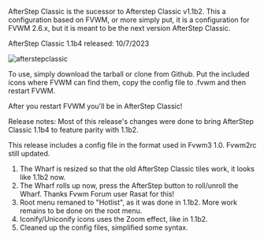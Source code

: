 AfterStep Classic is the sucessor to Afterstep Classic v1.1b2. This a configuration based on FVWM, or more simply put, it is a configuration for FVWM 2.6.x, but it is meant to be the next version AfterStep Classic.

AfterStep Classic 1.1b4  released: 10/7/2023


![afterstepclassic](https://github.com/woomia/fvwmstep/assets/1365979/38549532-5d94-4e01-81f9-ab134bc2056b)



To use, simply download the tarball or clone from Github. Put the included icons where FVWM can find them, copy the config file to .fvwm and then restart FVWM. 

After you restart FVWM you'll be in AfterStep Classic!



Release notes:
Most of this release's changes were done to bring AfterStep Classic 1.1b4 to feature parity with 1.1b2.

This release includes a config file in the format used in Fvwm3 1.0. Fvwm2rc still updated.
1. The Wharf is resized so that the old AfterStep Classic tiles work, it looks like 1.1b2 now.
2. The Wharf rolls up now, press the AfterStep button to roll/unroll the Wharf. Thanks Fvwm Forum user Rasat for this!
3. Root menu remaned to "Hotlist", as it was done in 1.1b2. More work remains to be done on the root menu.
4. Iconify/Uniconify icons uses the Zoom effect, like in 1.1b2.
5. Cleaned up the config files, simplified some syntax.
